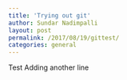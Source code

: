 ```yaml
---
title: 'Trying out git'
author: Sundar Nadimpalli
layout: post
permalink: /2017/08/19/gittest/
categories: general
---
```

Test
Adding another line
